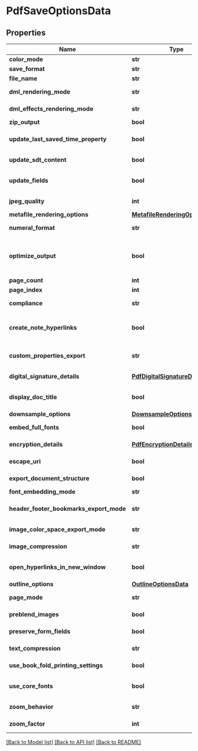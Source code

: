 # PdfSaveOptionsData

## Properties
Name | Type | Description | Notes
------------ | ------------- | ------------- | -------------
**color_mode** | **str** | Gets or sets a value determining how colors are rendered. { Normal | Grayscale}. | [optional] 
**save_format** | **str** | Gets or sets format of save. | [optional] 
**file_name** | **str** | Gets or sets name of destination file. | [optional] 
**dml_rendering_mode** | **str** | Gets or sets a value determining how DrawingML shapes are rendered. { Fallback | DrawingML }. | [optional] 
**dml_effects_rendering_mode** | **str** | Gets or sets a value determining how DrawingML effects are rendered. { Simplified | None | Fine }. | [optional] 
**zip_output** | **bool** | Gets or sets controls zip output or not. Default value is false. | [optional] 
**update_last_saved_time_property** | **bool** | Gets or sets a value determining whether the Aspose.Words.Properties.BuiltInDocumentProperties.LastSavedTime property is updated before saving. | [optional] 
**update_sdt_content** | **bool** | Gets or sets value determining whether content of StructuredDocumentTag is updated before saving. | [optional] 
**update_fields** | **bool** | Gets or sets a value determining if fields should be updated before saving the document to a fixed page format. Default value for this property is. true | [optional] 
**jpeg_quality** | **int** | Gets or sets determines the quality of the JPEG images inside PDF document. | [optional] 
**metafile_rendering_options** | [**MetafileRenderingOptionsData**](MetafileRenderingOptionsData.md) | Gets or sets allows to specify metafile rendering options. | [optional] 
**numeral_format** | **str** | Gets or sets indicates the symbol set that is used to represent numbers while rendering to fixed page formats. | [optional] 
**optimize_output** | **bool** | Gets or sets flag indicates whether it is required to optimize output of XPS. If this flag is set redundant nested canvases and empty canvases are removed, also neighbor glyphs with the same formatting are concatenated. Note: The accuracy of the content display may be affected if this property is set to true.  Default is false. | [optional] 
**page_count** | **int** | Gets or sets determines number of pages to render. | [optional] 
**page_index** | **int** | Gets or sets determines 0-based index of the first page to render. | [optional] 
**compliance** | **str** | Gets or sets specifies the PDF standards compliance level for output documents. | [optional] 
**create_note_hyperlinks** | **bool** | Gets or sets specifies whether to convert footnote/endnote references in main text story into active hyperlinks. When clicked the hyperlink will lead to the corresponding footnote/endnote. Default is false. | [optional] 
**custom_properties_export** | **str** | Gets or sets a value determining the way CustomDocumentProperties are exported to PDF file. Default value is None. | [optional] 
**digital_signature_details** | [**PdfDigitalSignatureDetailsData**](PdfDigitalSignatureDetailsData.md) | Gets or sets specifies the details for signing the output PDF document. | [optional] 
**display_doc_title** | **bool** | Gets or sets a flag specifying whether the window’s title bar should display the document title taken from the Title entry of the document information dictionary. | [optional] 
**downsample_options** | [**DownsampleOptionsData**](DownsampleOptionsData.md) | Gets or sets allows to specify downsample options. | [optional] 
**embed_full_fonts** | **bool** | Gets or sets controls how fonts are embedded into the resulting PDF documents. | [optional] 
**encryption_details** | [**PdfEncryptionDetailsData**](PdfEncryptionDetailsData.md) | Gets or sets specifies the details for encrypting the output PDF document. | [optional] 
**escape_uri** | **bool** | Gets or sets a flag specifying whether URI should be escaped before writing.              | [optional] 
**export_document_structure** | **bool** | Gets or sets determines whether or not to export document structure. | [optional] 
**font_embedding_mode** | **str** | Gets or sets specifies the font embedding mode. | [optional] 
**header_footer_bookmarks_export_mode** | **str** | Gets or sets determines how bookmarks in headers/footers are exported. The default value is Aspose.Words.Saving.HeaderFooterBookmarksExportMode.All. | [optional] 
**image_color_space_export_mode** | **str** | Gets or sets specifies how the color space will be selected for the images in PDF document. | [optional] 
**image_compression** | **str** | Gets or sets specifies compression type to be used for all images in the document. | [optional] 
**open_hyperlinks_in_new_window** | **bool** | Gets or sets determines whether hyperlinks in the output Pdf document are forced to be opened in a new window (or tab) of a browser. | [optional] 
**outline_options** | [**OutlineOptionsData**](OutlineOptionsData.md) | Gets or sets allows to specify outline options. | [optional] 
**page_mode** | **str** | Gets or sets specifies how the PDF document should be displayed when opened in the PDF reader. | [optional] 
**preblend_images** | **bool** | Gets or sets a value determining whether or not to preblend transparent images with black background color. | [optional] 
**preserve_form_fields** | **bool** | Gets or sets specifies whether to preserve Microsoft Word form fields as form fields in PDF or convert them to text. | [optional] 
**text_compression** | **str** | Gets or sets specifies compression type to be used for all textual content in the document. | [optional] 
**use_book_fold_printing_settings** | **bool** | Gets or sets determines whether the document should be saved using a booklet printing layout. | [optional] 
**use_core_fonts** | **bool** | Gets or sets determines whether or not to substitute TrueType fonts Arial, Times New Roman, Courier New and Symbol with core PDF Type 1 fonts. | [optional] 
**zoom_behavior** | **str** | Gets or sets determines what type of zoom should be applied when a document is opened with a PDF viewer. | [optional] 
**zoom_factor** | **int** | Gets or sets determines zoom factor (in percentages) for a document. | [optional] 

[[Back to Model list]](../README.md#documentation-for-models) [[Back to API list]](../README.md#documentation-for-api-endpoints) [[Back to README]](../README.md)


